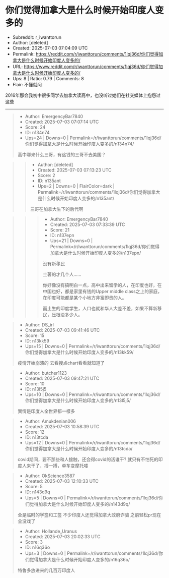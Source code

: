 # 你们觉得加拿大是什么时候开始印度人变多的

- Subreddit: r_iwanttorun
- Author: [deleted]
- Created: 2025-07-03 07:04:09 UTC
- Permalink: https://reddit.com/r/iwanttorun/comments/1lqj36d/你们觉得加拿大是什么时候开始印度人变多的/
- URL: https://www.reddit.com/r/iwanttorun/comments/1lqj36d/你们觉得加拿大是什么时候开始印度人变多的/
- Ups: 8 | Ratio: 0.79 | Comments: 8
- Flair: 不懂就问


2016年那会我初中很多同学去加拿大读高中，也没听过她们在社交媒体上抱怨过这些


---

> - Author: EmergencyBar7840
> - Created: 2025-07-03 07:07:14 UTC
> - Score: 24
> - ID: n134n74
> - Ups=24 | Downs=0 | Permalink=/r/iwanttorun/comments/1lqj36d/你们觉得加拿大是什么时候开始印度人变多的/n134n74/
>
> 高中哪来什么三哥，有这钱的三哥不去美国？

>> - Author: [deleted]
>> - Created: 2025-07-03 07:13:23 UTC
>> - Score: 2
>> - ID: n135ant
>> - Ups=2 | Downs=0 | FlairColor=dark | Permalink=/r/iwanttorun/comments/1lqj36d/你们觉得加拿大是什么时候开始印度人变多的/n135ant/
>>
>> 三哥在加拿大生下的后代啊

>>> - Author: EmergencyBar7840
>>> - Created: 2025-07-03 07:33:39 UTC
>>> - Score: 21
>>> - ID: n137epn
>>> - Ups=21 | Downs=0 | Permalink=/r/iwanttorun/comments/1lqj36d/你们觉得加拿大是什么时候开始印度人变多的/n137epn/
>>>
>>> 没有新移民
>>> 
>>> 土著的才几个人……
>>> 
>>> 你好像没有搞明白一点，高中出来留学的人，在印度也好，在中国也好，都是家里有钱的Upper middle class之上的家庭，在印度可能都是某个小地方非富即贵的人。
>>> 
>>> 而土生的印度学生，人口也就和华人大差不差，如果不算新移民，压根没多少人。

> - Author: DS_irl
> - Created: 2025-07-03 09:41:46 UTC
> - Score: 15
> - ID: n13kk59
> - Ups=15 | Downs=0 | Permalink=/r/iwanttorun/comments/1lqj36d/你们觉得加拿大是什么时候开始印度人变多的/n13kk59/
>
> 疫情开始崩溃的 去看搜点chart看看就知道了

> - Author: butcher1123
> - Created: 2025-07-03 09:47:21 UTC
> - Score: 10
> - ID: n13l5j5
> - Ups=10 | Downs=0 | Permalink=/r/iwanttorun/comments/1lqj36d/你们觉得加拿大是什么时候开始印度人变多的/n13l5j5/
>
> 實情是印度人全世界都一樣多

> - Author: Amukdenian006
> - Created: 2025-07-03 10:58:39 UTC
> - Score: 12
> - ID: n13tcda
> - Ups=12 | Downs=0 | Permalink=/r/iwanttorun/comments/1lqj36d/你们觉得加拿大是什么时候开始印度人变多的/n13tcda/
>
> covid期间，要不那些和人接触，还会得covid的活谁干?
> 就只有不怕死的印度人来干了，搏一搏，单车变摩托喽

> - Author: OkScience3587
> - Created: 2025-07-03 12:10:33 UTC
> - Score: 5
> - ID: n143d9q
> - Ups=5 | Downs=0 | Permalink=/r/iwanttorun/comments/1lqj36d/你们觉得加拿大是什么时候开始印度人变多的/n143d9q/
>
> 全是临时的学签和工签 不少印度人还觉得加拿大政府诈骗 之前轻松pr现在全没戏了

> - Author: Hollande_Uranus
> - Created: 2025-07-03 20:02:33 UTC
> - Score: 3
> - ID: n16q36o
> - Ups=3 | Downs=0 | Permalink=/r/iwanttorun/comments/1lqj36d/你们觉得加拿大是什么时候开始印度人变多的/n16q36o/
>
> 特鲁多放进来的几百万印度人
